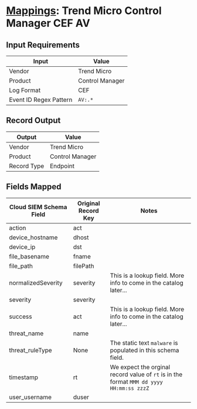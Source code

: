 # [Mappings](README.md): Trend Micro Control Manager CEF AV

## Input Requirements

|Input|Value|
|-----|-----|
|Vendor|Trend Micro|
|Product|Control Manager|
|Log Format|CEF|
|Event ID Regex Pattern|`AV:.*`|

## Record Output

|Output|Value|
|------|-----|
|Vendor|Trend Micro|
|Product|Control Manager|
|Record Type|Endpoint|

## Fields Mapped

|Cloud SIEM Schema Field|Original Record Key|Notes|
|-----------------------|-------------------|-----|
|action|act||
|device_hostname|dhost||
|device_ip|dst||
|file_basename|fname||
|file_path|filePath||
|normalizedSeverity|severity|This is a lookup field. More info to come in the catalog later...|
|severity|severity||
|success|act|This is a lookup field. More info to come in the catalog later...|
|threat_name|name||
|threat_ruleType|None|The static text `malware` is populated in this schema field.|
|timestamp|rt|We expect the orginal record value of `rt` is in the format `MMM dd yyyy HH:mm:ss zzzZ`|
|user_username|duser||

